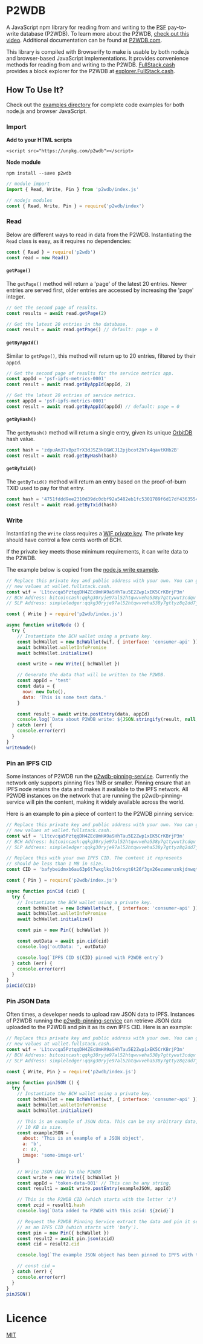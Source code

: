# P2WDB

A JavaScript npm library for reading from and writing to the [PSF](http://psfoundation.cash) pay-to-write database (P2WDB). To learn more about the P2WDB, [check out this video](https://youtu.be/korI-8W240s). Additional documentation can be found at [P2WDB.com](https://p2wdb.com).

This library is compiled with Browserify to make is usable by both node.js and browser-based JavaScript implementations. It provides convenience methods for reading from and writing to the P2WDB. [FullStack.cash](https://fullstack.cash) provides a block explorer for the P2WDB at [explorer.FullStack.cash](https://explorer.fullstack.cash).

## How To Use It?

Check out the [examples directory](./examples) for complete code examples for both node.js and browser JavaScript.

### Import

**Add to your HTML scripts**

`<script src="https://unpkg.com/p2wdb"></script>`

**Node module**

`npm install --save p2wdb`

```javascript
// module import
import { Read, Write, Pin } from 'p2wdb/index.js'

// nodejs modules
const { Read, Write, Pin } = require('p2wdb/index')
```

### Read

Below are different ways to read in data from the P2WDB. Instantiating the `Read` class is easy, as it requires no dependencies:

```javascript
const { Read } = require('p2wdb')
const read = new Read()
```

#### `getPage()`

The `getPage()` method will return a 'page' of the latest 20 entries. Newer entries are served first, older entries are accessed by increasing the 'page' integer.

```javascript
// Get the second page of results.
const results = await read.getPage(2)

// Get the latest 20 entries in the database.
const result = await read.getPage() // default: page = 0
```

#### `getByAppId()`

Similar to `getPage()`, this method will return up to 20 entries, filtered by their `appId`.

```javascript
// Get the second page of results for the service metrics app.
const appId = 'psf-ipfs-metrics-0001'
const result = await read.getByAppId(appId, 2)

// Get the latest 20 entries of service metrics.
const appId = 'psf-ipfs-metrics-0001'
const result = await read.getByAppId(appId) // default: page = 0
```

#### `getByHash()`

The `getByHash()` method will return a single entry, given its unique [OrbitDB](https://orbitdb.org/) hash value.

```javascript
const hash = 'zdpuAmJ7xBpzTrX3dJSZ3kGGWCJ12pjbcot2hTx4qavtKHb2B'
const result = await read.getByHash(hash)
```

#### `getByTxid()`

The `getByTxid()` method will return an entry based on the proof-of-burn TXID used to pay for that entry.

```javascript
const hash = '4751fddd9ee2310d39dc0dbf92a5482eb1fc5301789f6d17df4363554f74842a'
const result = await read.getByTxid(hash)
```

### Write

Instantiating the `Write` class requires a [WIF private key](https://github.com/bitcoinbook/bitcoinbook/blob/a3229bbbc0c929dc53ec11365051a6782695cb52/ch04.asciidoc). The private key should have control a few cents worth of BCH.

If the private key meets those minimum requirements, it can write data to the P2WDB.

The example below is copied from the [node.js write example](./examples/node.js/write-node.js).

```javascript
// Replace this private key and public address with your own. You can generate
// new values at wallet.fullstack.cash.
const wif = 'L1tcvcqa5PztqqDH4ZEcUmHA9aSHhTau5E2Zwp1xEK5CrKBrjP3m'
// BCH Address: bitcoincash:qqkg30ryje97al52htqwvveha538y7gttywut3cdqv
// SLP Address: simpleledger:qqkg30ryje97al52htqwvveha538y7gttyz8q2dd7j

const { Write } = require('p2wdb/index.js')

async function writeNode () {
  try {
    // Instantiate the BCH wallet using a private key.
    const bchWallet = new BchWallet(wif, { interface: 'consumer-api' })
    await bchWallet.walletInfoPromise
    await bchWallet.initialize()

    const write = new Write({ bchWallet })

    // Generate the data that will be written to the P2WDB.
    const appId = 'test'
    const data = {
      now: new Date(),
      data: 'This is some test data.'
    }

    const result = await write.postEntry(data, appId)
    console.log(`Data about P2WDB write: ${JSON.stringify(result, null, 2)}`)
  } catch (err) {
    console.error(err)
  }
}
writeNode()
```

### Pin an IPFS CID

Some instances of P2WDB run the [p2wdb-pinning-service](https://github.com/Permissionless-Software-Foundation/p2wdb-pinning-service). Currently the network only supports pinning files 1MB or smaller. Pinning ensure that an IPFS node retains the data and makes it available to the IPFS network. All P2WDB instances on the network that are running the p2wdb-pinning-service will pin the content, making it widely available across the world.

Here is an example to pin a piece of content to the P2WDB pinning service:
```js
// Replace this private key and public address with your own. You can generate
// new values at wallet.fullstack.cash.
const wif = 'L1tcvcqa5PztqqDH4ZEcUmHA9aSHhTau5E2Zwp1xEK5CrKBrjP3m'
// BCH Address: bitcoincash:qqkg30ryje97al52htqwvveha538y7gttywut3cdqv
// SLP Address: simpleledger:qqkg30ryje97al52htqwvveha538y7gttyz8q2dd7j

// Replace this with your own IPFS CID. The content it represents
// should be less than 1 MB in size.
const CID = 'bafybeidmxb6au63p6t7wxglks3t6rxgt6t26f3gx26ezamenznkjdnwqta'

const { Pin } = require('p2wdb/index.js')

async function pinCid (cid) {
  try {
    // Instantiate the BCH wallet using a private key.
    const bchWallet = new BchWallet(wif, { interface: 'consumer-api' })
    await bchWallet.walletInfoPromise
    await bchWallet.initialize()

    const pin = new Pin({ bchWallet })

    const outData = await pin.cid(cid)
    console.log('outData: ', outData)

    console.log(`IPFS CID ${CID} pinned with P2WDB entry`)
  } catch (err) {
    console.error(err)
  }
}
pinCid(CID)
```

### Pin JSON Data
Often times, a developer needs to upload raw JSON data to IPFS. Instances of P2WDB running the [p2wdb-pinning-service](https://github.com/Permissionless-Software-Foundation/p2wdb-pinning-service) can retrieve JSON data uploaded to the P2WDB and pin it as its own IPFS CID. Here is an example:

```javascript
// Replace this private key and public address with your own. You can generate
// new values at wallet.fullstack.cash.
const wif = 'L1tcvcqa5PztqqDH4ZEcUmHA9aSHhTau5E2Zwp1xEK5CrKBrjP3m'
// BCH Address: bitcoincash:qqkg30ryje97al52htqwvveha538y7gttywut3cdqv
// SLP Address: simpleledger:qqkg30ryje97al52htqwvveha538y7gttyz8q2dd7j

const { Write, Pin } = require('p2wdb/index.js')

async function pinJSON () {
  try {
    // Instantiate the BCH wallet using a private key.
    const bchWallet = new BchWallet(wif, { interface: 'consumer-api' })
    await bchWallet.walletInfoPromise
    await bchWallet.initialize()

    // This is an example of JSON data. This can be any arbitrary data, up to
    // 10 KB is size.
    const exampleJSON = {
      about: 'This is an example of a JSON object',
      a: 'b',
      c: 42,
      image: 'some-image-url'
    }

    // Write JSON data to the P2WDB
    const write = new Write({ bchWallet })
    const appId = 'token-data-001' // This can be any string.
    const result1 = await write.postEntry(exampleJSON, appId)

    // This is the P2WDB CID (which starts with the letter 'z')
    const zcid = result1.hash
    console.log(`Data added to P2WDB with this zcid: ${zcid}`)

    // Request the P2WDB Pinning Service extract the data and pin it separately
    // as an IPFS CID (which starts with 'bafy').
    const pin = new Pin({ bchWallet })
    const result2 = await pin.json(zcid)
    const cid = result2.cid

    console.log(`The example JSON object has been pinned to IPFS with this CID: ${cid}`)

    // const cid =
  } catch (err) {
    console.error(err)
  }
}
pinJSON()
```




# Licence

[MIT](LICENSE.md)
